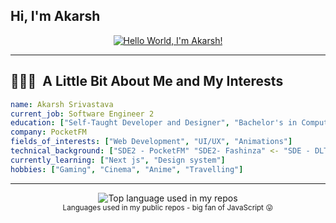 ## Hi, I'm Akarsh

<div align="center">

[![Hello World, I'm Akarsh!](https://user-images.githubusercontent.com/74038190/225813708-98b745f2-7d22-48cf-9150-083f1b00d6c9.gif)](https://github.com/akarshs27)
</div>

---

<h2> 👨🏻‍💻 &nbsp;A Little Bit About Me and My Interests</h2>

```yaml
name: Akarsh Srivastava
current_job: Software Engineer 2
education: ["Self-Taught Developer and Designer", "Bachelor's in Computer Science"]
company: PocketFM
fields_of_interests: ["Web Development", "UI/UX", "Animations"]
technical_background: ["SDE2 - PocketFM" "SDE2- Fashinza" <- "SDE - DLT LABS"]
currently_learning: ["Next js", "Design system"]
hobbies: ["Gaming", "Cinema", "Anime", "Travelling"]
```
  
---  

<div align="center">
  <img width="" src="https://github-readme-stats.vercel.app/api/top-langs/?username=akarshs27&layout=compact&hide_title=1&card_width=300" alt="Top language used in my repos" />
  <br />
  <small>Languages used in my public repos - big fan of JavaScript 😛</small>
  <br />
  <br />
</div>
